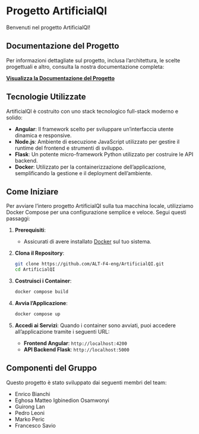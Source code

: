 # Progetto ArtificialQI

Benvenuti nel progetto ArtificialQI!


## Documentazione del Progetto

Per informazioni dettagliate sul progetto, inclusa l’architettura, le scelte progettuali e altro, consulta la nostra documentazione completa:

[**Visualizza la Documentazione del Progetto**](https://alt-f4-eng.github.io/Documentazione/)

## Tecnologie Utilizzate

ArtificialQI è costruito con uno stack tecnologico full-stack moderno e solido:

* **Angular**: Il framework scelto per sviluppare un’interfaccia utente dinamica e responsive.
* **Node.js**: Ambiente di esecuzione JavaScript utilizzato per gestire il runtime del frontend e strumenti di sviluppo.
* **Flask**: Un potente micro-framework Python utilizzato per costruire le API backend.
* **Docker**: Utilizzato per la containerizzazione dell’applicazione, semplificando la gestione e il deployment dell’ambiente.

## Come Iniziare

Per avviare l’intero progetto ArtificialQI sulla tua macchina locale, utilizziamo Docker Compose per una configurazione semplice e veloce. Segui questi passaggi:

1.  **Prerequisiti**:
    * Assicurati di avere installato [Docker](https://www.docker.com/) sul tuo sistema.
      
2.  **Clona il Repository**:
    ```bash
    git clone https://github.com/ALT-F4-eng/ArtificialQI.git
    cd ArtificialQI
    ```

3.  **Costruisci i Container**:
    ```bash
    docker compose build
    ```

4.  **Avvia l’Applicazione**:
    ```bash
    docker compose up
    ```

5.  **Accedi ai Servizi**:
    Quando i container sono avviati, puoi accedere all’applicazione tramite i seguenti URL:
    * **Frontend Angular**: `http://localhost:4200`
    * **API Backend Flask**: `http://localhost:5000`
   
## Componenti del Gruppo

Questo progetto è stato sviluppato dai seguenti membri del team:

* Enrico Bianchi  
* Eghosa Matteo Igbinedion Osamwonyi  
* Guirong Lan  
* Pedro Leoni  
* Marko Peric  
* Francesco Savio
